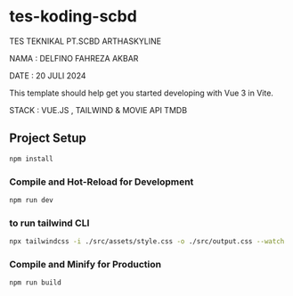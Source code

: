 # tes-koding-scbd

TES TEKNIKAL PT.SCBD ARTHASKYLINE


NAMA : DELFINO FAHREZA AKBAR

DATE : 20 JULI 2024



This template should help get you started developing with Vue 3 in Vite.

STACK : VUE.JS , TAILWIND & MOVIE API TMDB


## Project Setup

```sh
npm install
```

### Compile and Hot-Reload for Development

```sh
npm run dev
```
### to run tailwind CLI
```sh
npx tailwindcss -i ./src/assets/style.css -o ./src/output.css --watch
```

### Compile and Minify for Production

```sh
npm run build
```


